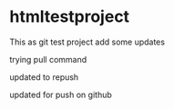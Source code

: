 # htmltestproject

This as git test project
add some updates

trying pull command

updated to repush

updated for push on github
